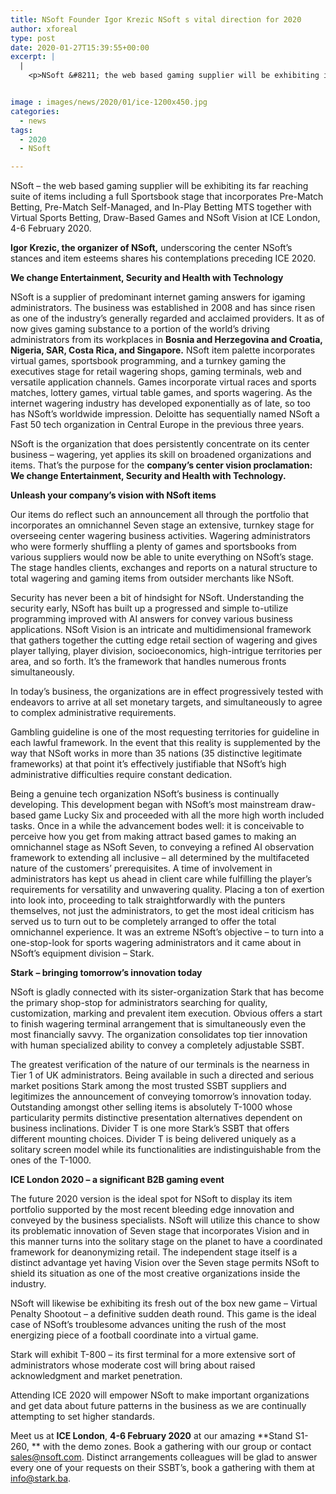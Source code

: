 ```yaml
---
title: NSoft Founder Igor Krezic NSoft s vital direction for 2020
author: xforeal 
type: post
date: 2020-01-27T15:39:55+00:00
excerpt: |
  |
    <p>NSoft &#8211; the web based gaming supplier will be exhibiting its far reaching suite of items including a full Sportsbook stage that incorporates Pre-Match Betting, Pre-Match Self-Managed, and In-Play Betting MTS together with Virtual Sports Betting, Draw-Based Games and NSoft Vision at ICE London, 4-6 February 2020 </p>


image : images/news/2020/01/ice-1200x450.jpg
categories:
  - news
tags:
  - 2020
  - NSoft

---
```

NSoft – the web based gaming supplier will be exhibiting its far reaching suite of items including a full Sportsbook stage that incorporates Pre-Match Betting, Pre-Match Self-Managed, and In-Play Betting MTS together with Virtual Sports Betting, Draw-Based Games and NSoft Vision at ICE London, 4-6 February 2020.

**Igor Krezic, the organizer of NSoft,** underscoring the center NSoft’s stances and item esteems shares his contemplations preceding ICE 2020.

**We change Entertainment, Security and Health with Technology**

NSoft is a supplier of predominant internet gaming answers for igaming administrators. The business was established in 2008 and has since risen as one of the industry’s generally regarded and acclaimed providers. It as of now gives gaming substance to a portion of the world’s driving administrators from its workplaces in **Bosnia and Herzegovina and Croatia, Nigeria, SAR, Costa Rica, and Singapore.** NSoft item palette incorporates virtual games, sportsbook programming, and a turnkey gaming the executives stage for retail wagering shops, gaming terminals, web and versatile application channels. Games incorporate virtual races and sports matches, lottery games, virtual table games, and sports wagering. As the internet wagering industry has developed exponentially as of late, so too has NSoft’s worldwide impression. Deloitte has sequentially named NSoft a Fast 50 tech organization in Central Europe in the previous three years.

NSoft is the organization that does persistently concentrate on its center business – wagering, yet applies its skill on broadened organizations and items. That’s the purpose for the **company’s center vision proclamation: We change Entertainment, Security and Health with Technology.** 

**Unleash your company’s vision with NSoft items** 

Our items do reflect such an announcement all through the portfolio that incorporates an omnichannel Seven stage an extensive, turnkey stage for overseeing center wagering business activities. Wagering administrators who were formerly shuffling a plenty of games and sportsbooks from various suppliers would now be able to unite everything on NSoft’s stage. The stage handles clients, exchanges and reports on a natural structure to total wagering and gaming items from outsider merchants like NSoft.

Security has never been a bit of hindsight for NSoft. Understanding the security early, NSoft has built up a progressed and simple to-utilize programming improved with AI answers for convey various business applications. NSoft Vision is an intricate and multidimensional framework that gathers together the cutting edge retail section of wagering and gives player tallying, player division, socioeconomics, high-intrigue territories per area, and so forth. It’s the framework that handles numerous fronts simultaneously.

In today’s business, the organizations are in effect progressively tested with endeavors to arrive at all set monetary targets, and simultaneously to agree to complex administrative requirements.

Gambling guideline is one of the most requesting territories for guideline in each lawful framework. In the event that this reality is supplemented by the way that NSoft works in more than 35 nations (35 distinctive legitimate frameworks) at that point it’s effectively justifiable that NSoft’s high administrative difficulties require constant dedication.

Being a genuine tech organization NSoft’s business is continually developing. This development began with NSoft’s most mainstream draw-based game Lucky Six and proceeded with all the more high worth included tasks. Once in a while the advancement bodes well: it is conceivable to perceive how you get from making attract based games to making an omnichannel stage as NSoft Seven, to conveying a refined AI observation framework to extending all inclusive – all determined by the multifaceted nature of the customers’ prerequisites. A time of involvement in administrators has kept us ahead in client care while fulfilling the player’s requirements for versatility and unwavering quality. Placing a ton of exertion into look into, proceeding to talk straightforwardly with the punters themselves, not just the administrators, to get the most ideal criticism has served us to turn out to be completely arranged to offer the total omnichannel experience. It was an extreme NSoft’s objective – to turn into a one-stop-look for sports wagering administrators and it came about in NSoft’s equipment division – Stark.

**Stark** **– bringing tomorrow’s innovation today**

NSoft is gladly connected with its sister-organization Stark that has become the primary shop-stop for administrators searching for quality, customization, marking and prevalent item execution. Obvious offers a start to finish wagering terminal arrangement that is simultaneously even the most financially savvy. The organization consolidates top tier innovation with human specialized ability to convey a completely adjustable SSBT.

The greatest verification of the nature of our terminals is the nearness in Tier 1 of UK administrators. Being available in such a directed and serious market positions Stark among the most trusted SSBT suppliers and legitimizes the announcement of conveying tomorrow’s innovation today. Outstanding amongst other selling items is absolutely T-1000 whose particularity permits distinctive presentation alternatives dependent on business inclinations. Divider T is one more Stark’s SSBT that offers different mounting choices. Divider T is being delivered uniquely as a solitary screen model while its functionalities are indistinguishable from the ones of the T-1000.

**ICE London 2020 – a significant B2B gaming event**

The future 2020 version is the ideal spot for NSoft to display its item portfolio supported by the most recent bleeding edge innovation and conveyed by the business specialists. NSoft will utilize this chance to show its problematic innovation of Seven stage that incorporates Vision and in this manner turns into the solitary stage on the planet to have a coordinated framework for deanonymizing retail. The independent stage itself is a distinct advantage yet having Vision over the Seven stage permits NSoft to shield its situation as one of the most creative organizations inside the industry.

NSoft will likewise be exhibiting its fresh out of the box new game – Virtual Penalty Shootout – a definitive sudden death round. This game is the ideal case of NSoft’s troublesome advances uniting the rush of the most energizing piece of a football coordinate into a virtual game.

Stark will exhibit T-800 – its first terminal for a more extensive sort of administrators whose moderate cost will bring about raised acknowledgment and market penetration.

Attending ICE 2020 will empower NSoft to make important organizations and get data about future patterns in the business as we are continually attempting to set higher standards.

Meet us at **ICE London**, **4-6 February 2020** at our amazing **Stand S1-260, ** with the demo zones. Book a gathering with our group or contact sales@nsoft.com. Distinct arrangements colleagues will be glad to answer every one of your requests on their SSBT’s, book a gathering with them at info@stark.ba.